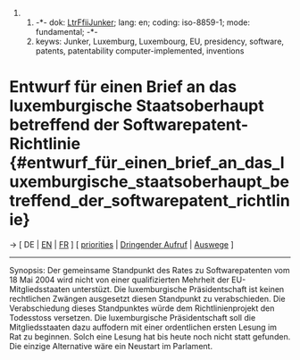 1.  1.  -\*- dok: [LtrFfiiJunker](LtrFfiiJunker "wikilink"); lang: en;
        coding: iso-8859-1; mode: fundamental; -\*-
    2.  keyws: Junker, Luxemburg, Luxembourg, EU, presidency, software,
        patents, patentability computer-implemented, inventions

# Entwurf für einen Brief an das luxemburgische Staatsoberhaupt betreffend der Softwarepatent-Richtlinie {#entwurf_für_einen_brief_an_das_luxemburgische_staatsoberhaupt_betreffend_der_softwarepatent_richtlinie}

-\> \[ DE \| [ EN](LtrFfiiJunker0501En "wikilink") \| [
FR](LtrFfiiJunker0501Fr "wikilink") \] \[ [
priorities](FfiiprojPrior0501En "wikilink") \| [ Dringender
Aufruf](LtrCons0406De "wikilink") \| [
Auswege](ConsStep0406De "wikilink") \]

------------------------------------------------------------------------

Synopsis: Der gemeinsame Standpunkt des Rates zu Softwarepatenten vom 18
Mai 2004 wird nicht von einer qualifizierten Mehrheit der
EU-Mitgliedsstaaten unterstüzt. Die luxemburgische Präsidentschaft ist
keinen rechtlichen Zwängen ausgesetzt diesen Standpunkt zu
verabschieden. Die Verabschiedung dieses Standpunktes würde dem
Richtlinienprojekt den Todesstoss versetzen. Die luxemburgische
Präsidentschaft soll die Mitgliedsstaaten dazu auffodern mit einer
ordentlichen ersten Lesung im Rat zu beginnen. Solch eine Lesung hat bis
heute noch nicht statt gefunden. Die einzige Alternative wäre ein
Neustart im Parlament.
